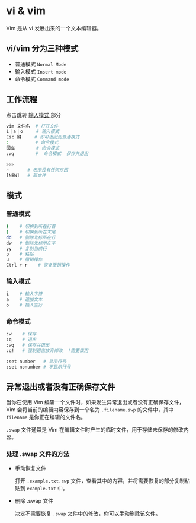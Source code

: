 # vi & vim

Vim 是从 vi 发展出来的一个文本编辑器。

## vi/vim 分为三种模式

- 普通模式 `Normal Mode`
- 输入模式 `Insert mode`
- 命令模式 `Command mode`

## 工作流程

点击跳转 [输入模式 ](#输入模式) 部分

```bash
vim 文件名  # 打开文件
i｜a｜o     # 输入模式
Esc 键     # 即可返回到普通模式
:          # 命令模式
回车        # 命令模式
:wq        #  命令模式  保存并退出

>>>
~       # 表示没有任何东西
[NEW]   # 新文件
```

## 模式

### 普通模式

```bash
(    # 切换到所在行首
)    # 切换到所在末尾
dd   # 删除光标所在行
dw   # 删除光标所在字
yy   # 复制当前行
p    # 粘贴
u    # 撤销操作
Ctrl + r    # 恢复撤销操作
```

### 输入模式

```bash
i    # 输入字符
a    # 追加文本
o    # 插入空行
```

### 命令模式

```bash
:w    # 保存
:q    # 退出
:wq   # 保存并退出
:q!   # 强制退出放弃修改  !需要慎用

:set number   # 显示行号
:set nonumber # 不显示行号
```

## 异常退出或者没有正确保存文件

当你在使用 Vim 编辑一个文件时，如果发生异常退出或者没有正确保存文件，Vim 会将当前的编辑内容保存到一个名为 `.filename.swp` 的文件中，其中 `filename` 是你正在编辑的文件名。

`.swap` 文件通常是 Vim 在编辑文件时产生的临时文件，用于存储未保存的修改内容。

### 处理 .swap 文件的方法

- 手动恢复文件

  打开 `.example.txt.swp` 文件，查看其中的内容，并将需要恢复的部分复制粘贴到 `example.txt` 中。

- 删除 .swap 文件

  决定不需要恢复 `.swap` 文件中的修改，你可以手动删除该文件。
